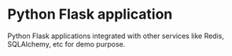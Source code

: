 # Python Flask application 

Python Flask applications integrated with other services like Redis, SQLAlchemy, etc for demo purpose.
